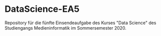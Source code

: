 # DataScience-EA5
Repository für die fünfte Einsendeaufgabe des Kurses "Data Science" des Studiengangs Medieninformatik im Sommersemester 2020.
